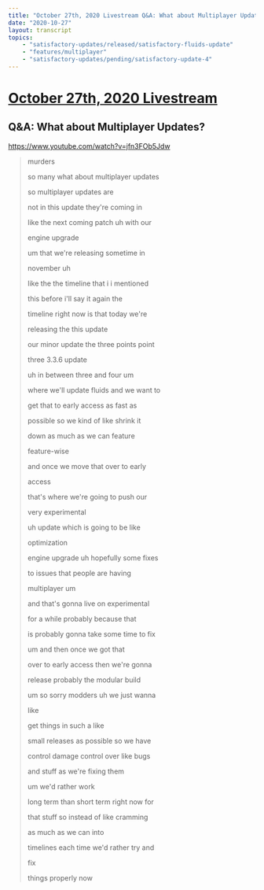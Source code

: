 ```yaml
---
title: "October 27th, 2020 Livestream Q&A: What about Multiplayer Updates?"
date: "2020-10-27"
layout: transcript
topics:
    - "satisfactory-updates/released/satisfactory-fluids-update"
    - "features/multiplayer"
    - "satisfactory-updates/pending/satisfactory-update-4"
---
```

# [October 27th, 2020 Livestream](../2020-10-27.md)
## Q&A: What about Multiplayer Updates?
https://www.youtube.com/watch?v=jfn3FOb5Jdw
> murders
> 
> so many what about multiplayer updates
> 
> so multiplayer updates are
> 
> not in this update they're coming in
> 
> like the next coming patch uh with our
> 
> engine upgrade
> 
> um that we're releasing sometime in
> 
> november uh
> 
> like the the timeline that i i mentioned
> 
> this before i'll say it again the
> 
> timeline right now is that today we're
> 
> releasing the this update
> 
> our minor update the three points point
> 
> three 3.3.6 update
> 
> uh in between three and four um
> 
> where we'll update fluids and we want to
> 
> get that to early access as fast as
> 
> possible so we kind of like shrink it
> 
> down as much as we can feature
> 
> feature-wise
> 
> and once we move that over to early
> 
> access
> 
> that's where we're going to push our
> 
> very experimental
> 
> uh update which is going to be like
> 
> optimization
> 
> engine upgrade uh hopefully some fixes
> 
> to issues that people are having
> 
> multiplayer um
> 
> and that's gonna live on experimental
> 
> for a while probably because that
> 
> is probably gonna take some time to fix
> 
> um and then once we got that
> 
> over to early access then we're gonna
> 
> release probably the modular build
> 
> um so sorry modders uh we just wanna
> 
> like
> 
> get things in such a like
> 
> small releases as possible so we have
> 
> control damage control over like bugs
> 
> and stuff as we're fixing them
> 
> um we'd rather work
> 
> long term than short term right now for
> 
> that stuff so instead of like cramming
> 
> as much as we can into
> 
> timelines each time we'd rather try and
> 
> fix
> 
> things properly now
> 
